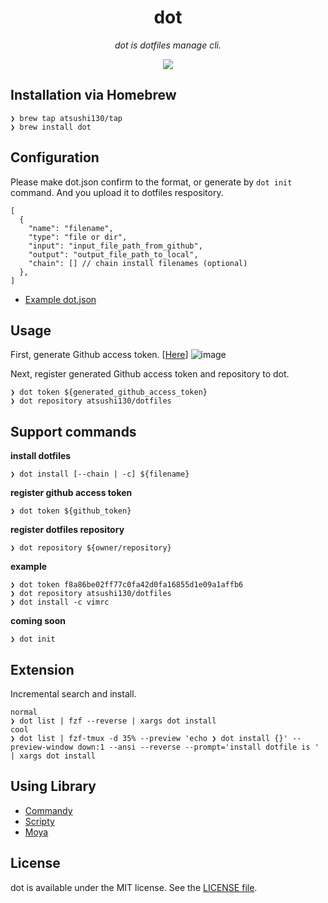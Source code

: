 <p align="center">
    <h1 align="center">dot</h1>
</p1>

<p align="center"><i>dot is dotfiles manage cli.</i></p>

<p align="center">
    <a href=".license-mit"><img src="https://img.shields.io/badge/license-MIT-blue.svg"></a> 
</p>

## Installation via Homebrew
```console
❯ brew tap atsushi130/tap
❯ brew install dot
```

## Configuration
Please make dot.json confirm to the format, or generate by `dot init` command. And you upload it to dotfiles respository.
```
[
  {
    "name": "filename",
    "type": "file or dir",
    "input": "input_file_path_from_github",
    "output": "output_file_path_to_local",
    "chain": [] // chain install filenames (optional)
  },
]
```

- [Example dot.json](https://github.com/atsushi130/dotfiles/blob/master/dot.json)

## Usage
First, generate Github access token. [[Here](https://github.com/settings/tokens/new)]
![image](https://user-images.githubusercontent.com/11363154/55290785-9526c000-5412-11e9-92cc-861da7248307.png)

Next, register generated Github access token and repository to dot.
```console
❯ dot token ${generated_github_access_token}
❯ dot repository atsushi130/dotfiles
```

## Support commands

**install dotfiles**  
```console
❯ dot install [--chain | -c] ${filename}
```

**register github access token**  
```console
❯ dot token ${github_token}
```

**register dotfiles repository**  
```console
❯ dot repository ${owner/repository}
```

**example**
```console
❯ dot token f8a86be02ff77c0fa42d0fa16855d1e09a1affb6
❯ dot repository atsushi130/dotfiles
❯ dot install -c vimrc
```

**coming soon**
```console
❯ dot init
```

## Extension
Incremental search and install.  
```console
normal
❯ dot list | fzf --reverse | xargs dot install
cool
❯ dot list | fzf-tmux -d 35% --preview 'echo ❯ dot install {}' --preview-window down:1 --ansi --reverse --prompt='install dotfile is ' | xargs dot install
```

## Using Library
- [Commandy](https://github.com/atsushi130/Commandy)
- [Scripty](https://github.com/atsushi130/Scripty)
- [Moya](https://github.com/Moya/Moya)

## License
dot is available under the MIT license. See the [LICENSE file](https://github.com/atsushi130/dot/blob/master/license-mit).
